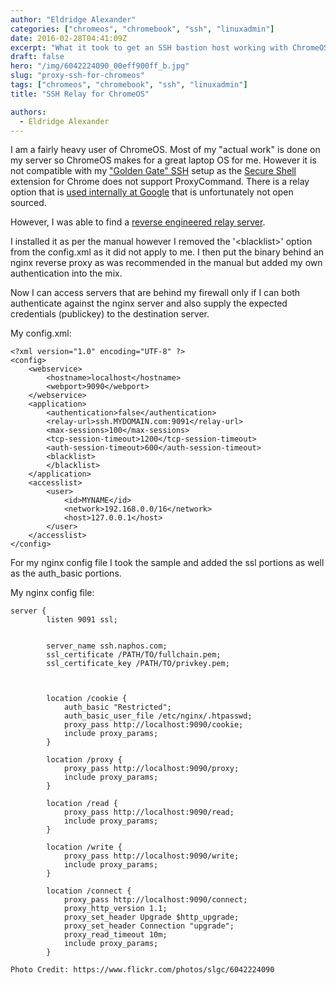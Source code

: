 ```yaml
---
author: "Eldridge Alexander"
categories: ["chromeos", "chromebook", "ssh", "linuxadmin"]
date: 2016-02-28T04:41:09Z
excerpt: "What it took to get an SSH bastion host working with ChromeOS clients."
draft: false
hero: "/img/6042224090_00eff900ff_b.jpg"
slug: "proxy-ssh-for-chromeos"
tags: ["chromeos", "chromebook", "ssh", "linuxadmin"]
title: "SSH Relay for ChromeOS"

authors:
  - Eldridge Alexander
---
```


I am a fairly heavy user of ChromeOS. Most of my "actual work" is done on my server so ChromeOS makes for a great laptop OS for me. However it is not compatible with my ["Golden Gate" SSH](https://blog.eldridgealexander.com/2015/03/29/golden-gate-ssh-config-files/) setup as the [Secure Shell](https://chrome.google.com/webstore/detail/secure-shell/pnhechapfaindjhompbnflcldabbghjo?hl=en) extension for Chrome does not support ProxyCommand. There is a relay option that is [used internally at Google](https://goo.gl/muppJj) that is unfortunately not open sourced.

However, I was able to find a [reverse engineered relay server](https://github.com/zyclonite/nassh-relay).

I installed it as per the manual however I removed the '&lt;blacklist&gt;' option from the config.xml as it did  not apply to me. I then put the binary behind an nginx reverse proxy as was recommended in the manual but added my own authentication into the mix. 

Now I can access servers that are behind my firewall only if I can both authenticate against the nginx server and also supply the expected credentials (publickey) to the destination server.

My config.xml:


    <?xml version="1.0" encoding="UTF-8" ?>
    <config>
        <webservice>
            <hostname>localhost</hostname>
            <webport>9090</webport>
        </webservice>
        <application>
            <authentication>false</authentication>
            <relay-url>ssh.MYDOMAIN.com:9091</relay-url>
            <max-sessions>100</max-sessions>
            <tcp-session-timeout>1200</tcp-session-timeout>
            <auth-session-timeout>600</auth-session-timeout>
            <blacklist>
            </blacklist>
        </application>
        <accesslist>
            <user>
                <id>MYNAME</id>
                <network>192.168.0.0/16</network>
                <host>127.0.0.1</host>
            </user>
        </accesslist>
    </config>

For my nginx config file I took the sample and added the ssl portions as well as the auth_basic portions.

My nginx config file:

    server {
            listen 9091 ssl;


            server_name ssh.naphos.com;
            ssl_certificate /PATH/TO/fullchain.pem;
            ssl_certificate_key /PATH/TO/privkey.pem;



            location /cookie {
                auth_basic "Restricted";
                auth_basic_user_file /etc/nginx/.htpasswd;
                proxy_pass http://localhost:9090/cookie;
                include proxy_params;
            }

            location /proxy {
                proxy_pass http://localhost:9090/proxy;
                include proxy_params;
            }

            location /read {
                proxy_pass http://localhost:9090/read;
                include proxy_params;
            }

            location /write {
                proxy_pass http://localhost:9090/write;
                include proxy_params;
            }

            location /connect {
                proxy_pass http://localhost:9090/connect;
                proxy_http_version 1.1;
                proxy_set_header Upgrade $http_upgrade;
                proxy_set_header Connection "upgrade";
                proxy_read_timeout 10m;
                include proxy_params;
            }

`Photo Credit: https://www.flickr.com/photos/slgc/6042224090`